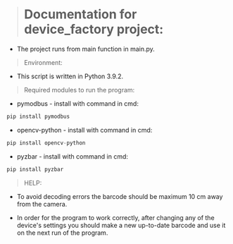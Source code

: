 > # Documentation for device_factory project:

* The project runs from main function in main.py.

> Environment:

* This script is written in Python 3.9.2.

> Required modules to run the program:

* pymodbus - install with command in cmd:
```py
pip install pymodbus
```

* opencv-python - install with command in cmd:
```py
pip install opencv-python
```

* pyzbar - install with command in cmd:
```py
pip install pyzbar
```

> HELP:

* To avoid decoding errors the barcode should be maximum 10 cm away from the camera.

* In order for the program to work correctly, after changing any of the device's settings you should make a new up-to-date barcode and use it on the next run of the program.
